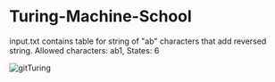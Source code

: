 # Turing-Machine-School
input.txt contains table for string of "ab" characters that add reversed string. Allowed characters: ab1, States: 6

![gitTuring](https://user-images.githubusercontent.com/69136524/120093114-ad90e300-c120-11eb-8dce-eee6627d3201.png)

